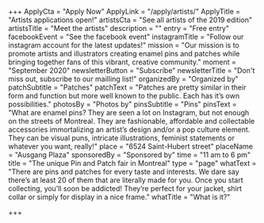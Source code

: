 +++
ApplyCta = "Apply Now"
ApplyLink = "/apply/artists/"
ApplyTitle = "Artists applications open!"
artistsCta = "See all artists of the 2019 edition"
artistsTitle = "Meet the artists"
description = ""
entry = "Free entry"
facebookEvent = "See the facebook event"
instagramTitle = "Follow our instagram account for the latest updates!"
mission = "Our mission is to promote artists and illustrators creating enamel pins and patches while bringing together fans of this vibrant, creative community."
moment = "September 2020"
newsletterButton = "Subscribe"
newsletterTitle = "Don't miss out, subscribe to our mailling list!"
organizedBy = "Organized by"
patchSubtitle = "Patches"
patchText = "Patches are pretty similar in their form and function but more well known to the public. Each has it’s own possibilities."
photosBy = "Photos by"
pinsSubtitle = "Pins"
pinsText = "What are enamel pins? They are seen a lot on Instagram, but not enough on the streets of Montreal. They are fashionable, affordable and collectable accessories immortalizing an artist’s design and/or a pop culture element. They can be visual puns, intricate illustrations, feminist statements or whatever you want, really!"
place = "6524 Saint-Hubert street"
placeName = "Ausgang Plaza"
sponsoredBy = "Sponsored by"
time = "11 am to 6 pm"
title = "The unique Pin and Patch fair in Montreal"
type = "page"
whatText = "There are pins and patches for every taste and interests. We dare say there’s at least 20 of them that are literally made for you. Once you start collecting, you’ll soon be addicted! They’re perfect for your jacket, shirt collar or simply for display in a nice frame."
whatTitle = "What is it?"

+++
